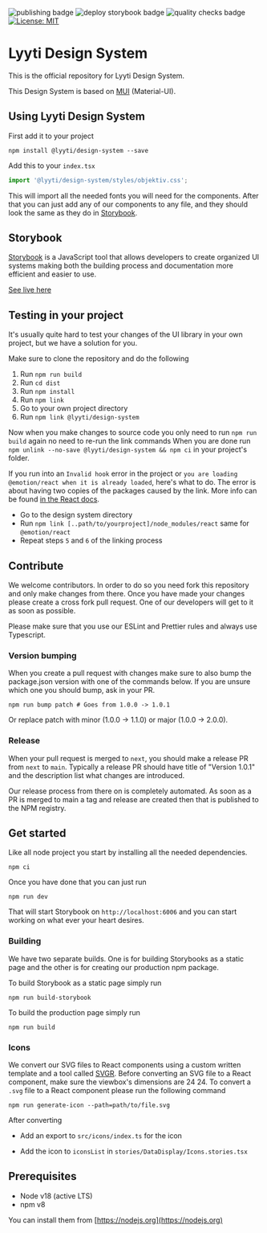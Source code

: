 ![publishing badge](https://github.com/lyytioy/lyyti-design-system/actions/workflows/npm_publish.yml/badge.svg)
![deploy storybook badge](https://github.com/lyytioy/lyyti-design-system/actions/workflows/deploy_storybook.yml/badge.svg)
![quality checks badge](https://github.com/lyytioy/lyyti-design-system/actions/workflows/quality_check.yml/badge.svg)
[![License: MIT](https://img.shields.io/badge/License-MIT-blue.svg)](https://opensource.org/licenses/MIT)

# Lyyti Design System

This is the official repository for Lyyti Design System.

This Design System is based on [MUI](https://mui.com/) (Material-UI).

## Using Lyyti Design System

First add it to your project

```shell
npm install @lyyti/design-system --save
```

Add this to your `index.tsx`

```javascript
import '@lyyti/design-system/styles/objektiv.css';
```

This will import all the needed fonts you will need for the components. After that you can just add
any of our components to any file, and they should look the same as they do in [Storybook](https://lyytioy.github.io/lyyti-design-system).

## Storybook

[Storybook](https://storybook.js.org/) is a JavaScript tool that allows developers to create
organized UI systems making both the building process and documentation more efficient and easier to use.

[See live here](https://lyytioy.github.io/lyyti-design-system)

## Testing in your project

It's usually quite hard to test your changes of the UI library in your own project, but we have a solution for you.

Make sure to clone the repository and do the following

1. Run `npm run build`
2. Run `cd dist`
3. Run `npm install`
4. Run `npm link`
5. Go to your own project directory
6. Run `npm link @lyyti/design-system`

Now when you make changes to source code you only need to run `npm run build` again no need to re-run the link commands
When you are done run `npm unlink --no-save @lyyti/design-system && npm ci` in your project's folder.

If you run into an `Invalid hook` error in the project or `you are loading @emotion/react when it is already loaded`, here's what to do.
The error is about having two copies of the packages caused by the link. More info can be found [in the React docs](https://reactjs.org/warnings/invalid-hook-call-warning.html#duplicate-react).

- Go to the design system directory
- Run `npm link [..path/to/yourproject]/node_modules/react` same for `@emotion/react`
- Repeat steps `5` and `6` of the linking process

## Contribute

We welcome contributors. In order to do so you need fork this repository and only make changes from there.
Once you have made your changes please create a cross fork pull request. One of our developers will get to it
as soon as possible.

Please make sure that you use our ESLint and Prettier rules and always use Typescript.

### Version bumping

When you create a pull request with changes make sure to also bump the package.json version with one of the commands below. If you are unsure which one you should bump, ask in your PR.

```shell
npm run bump patch # Goes from 1.0.0 -> 1.0.1
```

Or replace patch with minor (1.0.0 -> 1.1.0) or major (1.0.0 -> 2.0.0).

### Release

When your pull request is merged to `next`, you should make a release PR from `next` to `main`. Typically a release PR should have title of "Version 1.0.1" and the description list what changes are introduced.

Our release process from there on is completely automated. As soon as a PR is merged to main a tag and release are created
then that is published to the NPM registry.

## Get started

Like all node project you start by installing all the needed dependencies.

```shell
npm ci
```

Once you have done that you can just run

```shell
npm run dev
```

That will start Storybook on `http://localhost:6006` and you can start working on what ever your heart desires.

### Building

We have two separate builds. One is for building Storybooks as a static page and the other is for
creating our production npm package.

To build Storybook as a static page simply run

```shell
npm run build-storybook
```

To build the production page simply run

```shell
npm run build
```

### Icons

We convert our SVG files to React components using a custom written template and a tool called [SVGR](https://react-svgr.com/).
Before converting an SVG file to a React component, make sure the viewbox's dimensions are 24 24.
To convert a `.svg` file to a React component please run the following command

```shell
npm run generate-icon --path=path/to/file.svg
```

After converting

- Add an export to `src/icons/index.ts` for the icon

- Add the icon to `iconsList` in `stories/DataDisplay/Icons.stories.tsx`

## Prerequisites

- Node v18 (active LTS)
- npm v8

You can install them from [https://nodejs.org](https://nodejs.org)
